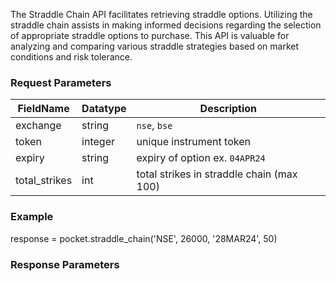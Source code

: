 The Straddle Chain API facilitates retrieving straddle options. Utilizing the straddle chain assists in making informed decisions regarding the selection of appropriate straddle options to purchase. This API is valuable for analyzing and comparing various straddle strategies based on market conditions and risk tolerance.


### Request Parameters
| FieldName | Datatype | Description |
| --- | --- | --- |
| exchange |  string |  `nse`, `bse` |
| token |  integer |   unique instrument token |
| expiry |  string |  expiry of option ex. `04APR24` |
| total_strikes |  int |  total strikes in straddle chain (max 100) |


### Example
response = pocket.straddle_chain('NSE', 26000, '28MAR24', 50)



### Response Parameters

